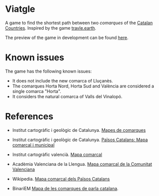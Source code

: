 # Viatgle
A game to find the shortest path between two _comarques_ of the [Catalan Countries](https://en.wikipedia.org/wiki/Catalan_Countries). Inspired by the game [travle.earth](https://travle.earth/).

The preview of the game in development can be found [here](https://victormico.github.io/viatgle/).


# Known issues
The game has the following known issues:
- It does not include the new comarca of Lluçanès.
- The comarques Horta Nord, Horta Sud and València are considered a single comarca "Horta".
- It considers the natural comarca of Valls del Vinalopó.



# References
- Institut cartogràfic i geològic de Catalunya. [Mapes de comarques](https://www.icgc.cat/ca/Ambits-tematics/Recursos-didactics/Mapes-de-comarques)

- Institut cartogràfic i geològic de Catalunya. [Països Catalans: Mapa comarcal i municipal](https://cartotecadigital.icgc.cat/digital/collection/catalunya/id/3020/)

- Institut cartogràfic valencià. [Mapa comarcal](https://descargas.icv.gva.es/dcd/01_cartografia/tematica/ME/Comarcal_A4.pdf) 

- Acadèmia Valenciana de la Llengua. [Mapa comarcal de la Comunitat Valenciana](https://www.avl.gva.es/documents/31987/247463/Mapa-de-les-comarques-valencianes.pdf)

- Wikipedia. [Mapa comarcal dels Països Catalans](https://ca.m.wikipedia.org/wiki/Fitxer:Mapa_comarcal_dels_Pa%C3%AFsos_Catalans.svg)

- BinariEM [Mapa de les comarques de parla catalana](https://binariem.com/recursos/mapes/ppcc).
